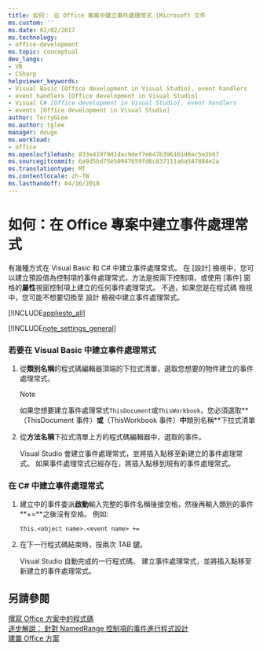 ```yaml
---
title: 如何： 在 Office 專案中建立事件處理常式 |Microsoft 文件
ms.custom: ''
ms.date: 02/02/2017
ms.technology:
- office-development
ms.topic: conceptual
dev_langs:
- VB
- CSharp
helpviewer_keywords:
- Visual Basic [Office development in Visual Studio], event handlers
- event handlers [Office development in Visual Studio]
- Visual C# [Office development in Visual Studio], event handlers
- events [Office development in Visual Studio]
author: TerryGLee
ms.author: tglee
manager: douge
ms.workload:
- office
ms.openlocfilehash: 833e41979d1dac9def7e647b396161d0ac5e2b67
ms.sourcegitcommit: 6a9d5bd75e50947659fd6c837111a6a547884e2a
ms.translationtype: MT
ms.contentlocale: zh-TW
ms.lasthandoff: 04/16/2018
---
```

# <a name="how-to-create-event-handlers-in-office-projects"></a>如何：在 Office 專案中建立事件處理常式
  有幾種方式在 Visual Basic 和 C# 中建立事件處理常式。 在 [設計] 檢視中，您可以建立預設值為控制項的事件處理常式，方法是按兩下控制項，或使用 [事件] 窗格的**屬性**視窗控制項上建立的任何事件處理常式。 不過，如果您是在程式碼 檢視中，您可能不想要切換至 設計 檢視中建立事件處理常式。  
  
 [!INCLUDE[appliesto_all](../vsto/includes/appliesto-all-md.md)]  
  
 [!INCLUDE[note_settings_general](../sharepoint/includes/note-settings-general-md.md)]  
  
### <a name="to-create-an-event-handler-in-visual-basic"></a>若要在 Visual Basic 中建立事件處理常式  
  
1.  從**類別名稱**的程式碼編輯器頂端的下拉式清單，選取您想要的物件建立的事件處理常式。  
  
    > [!NOTE]  
    >  如果您想要建立事件處理常式`ThisDocument`或`ThisWorkbook`，您必須選取**（ThisDocument 事件）**或**（ThisWorkbook 事件）**中**類別名稱**下拉式清單  
  
2.  從**方法名稱**下拉式清單上方的程式碼編輯器中，選取的事件。  
  
     Visual Studio 會建立事件處理常式，並將插入點移至新建立的事件處理常式。 如果事件處理常式已經存在，將插入點移到現有的事件處理常式。  
  
### <a name="to-create-an-event-handler-in-c"></a>在 C# 中建立事件處理常式  
  
1.  建立中的事件委派**啟動**輸入完整的事件名稱後接空格，然後再輸入類別的事件**+=**之後沒有空格。 例如:   
  
     `this.<object name>.<event name> +=`  
  
2.  在下一行程式碼結束時，按兩次 TAB 鍵。  
  
     Visual Studio 自動完成的一行程式碼、 建立事件處理常式，並將插入點移至新建立的事件處理常式。  
  
## <a name="see-also"></a>另請參閱  
 [撰寫 Office 方案中的程式碼](../vsto/writing-code-in-office-solutions.md)   
 [逐步解說： 針對 NamedRange 控制項的事件進行程式設計](../vsto/walkthrough-programming-against-events-of-a-namedrange-control.md)   
 [建置 Office 方案](../vsto/building-office-solutions.md)  
  
  
